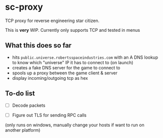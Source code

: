 # sc-proxy
TCP proxy for reverse engineering star citizen.

This is **very** WIP. Currently only supports TCP and tested in menus

## What this does so far
- hits `public.universe.robertsspaceindustries.com` with an A DNS lookup to know which "universe" IP it has to connect to (on launch)
- creates a fake DNS server for the game to connect to
- spools up a proxy between the game client & server
- display incoming/outgoing tcp as hex

## To-do list
- [ ] Decode packets
- [ ] Figure out TLS for sending RPC calls


(only runs on windows, manually change your hosts if want to run on another platform)
